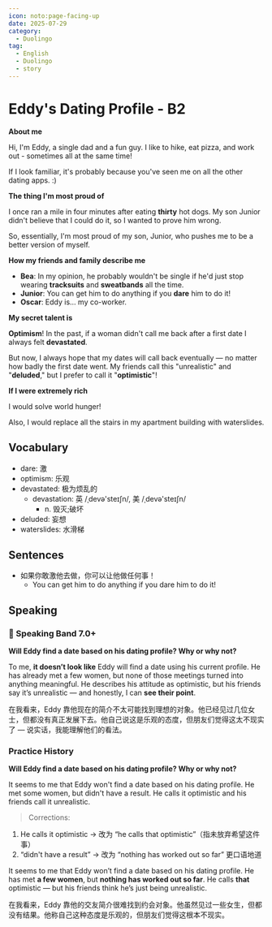 ```yaml
---
icon: noto:page-facing-up
date: 2025-07-29
category:
  - Duolingo
tag:
  - English
  - Duolingo
  - story
---
```


# Eddy's Dating Profile - B2

**About me**

Hi, I'm Eddy, a single dad and a fun guy. I like to hike, eat pizza, and work out - sometimes all at the same time!

If I look familiar, it's probably because you've seen me on all the other dating apps. :)

**The thing I'm most proud of**

I once ran a mile in four minutes after eating **thirty** hot dogs. My son Junior didn't believe that I could do it, so I wanted to prove him wrong.

So, essentially, I'm most proud of my son, Junior, who pushes me to be a better version of myself.

**How my friends and family describe me**

- **Bea**: In my opinion, he probably wouldn't be single if he'd just stop wearing **tracksuits** and **sweatbands** all the time.
- **Junior**: You can get him to do anything if you **dare** him to do it!
- **Oscar**: Eddy is… my co-worker.

**My secret talent is**

**Optimism**! In the past, if a woman didn't call me back after a first date I always felt **devastated**.

But now, I always hope that my dates will call back eventually — no matter how badly the first date went. My friends call this "unrealistic" and "**deluded**," but I prefer to call it "**optimistic**"!

**If I were extremely rich**

I would solve world hunger!

Also, I would replace all the stairs in my apartment building with waterslides.

## Vocabulary

- dare: 激
- optimism: 乐观
- devastated: 极为烦乱的
  - devastation: 英 /ˌdevə'steɪʃn/, 美 /ˌdevə'steɪʃn/
    - n. 毁灭;破坏
- deluded: 妄想
- waterslides: 水滑梯

## Sentences

- 如果你敢激他去做，你可以让他做任何事！
  - You can get him to do anything if you dare him to do it!

## Speaking

### 🌟 Speaking Band 7.0+

**Will Eddy find a date based on his dating profile? Why or why not?**

To me, **it doesn’t look like** Eddy will find a date using his current profile. He has already met a few women, but none of those meetings turned into anything meaningful. He describes his attitude as optimistic, but his friends say it’s unrealistic — and honestly, I can **see their point**.

在我看来，Eddy 靠他现在的简介不太可能找到理想的对象。他已经见过几位女士，但都没有真正发展下去。他自己说这是乐观的态度，但朋友们觉得这太不现实了 — 说实话，我能理解他们的看法。

### Practice History

**Will Eddy find a date based on his dating profile? Why or why not?**

It seems to me that Eddy won't find a date based on his dating profile. He met some women, but didn't have a result. He calls it optimistic and his friends call it unrealistic.

> Corrections:

1.  He calls it optimistic → 改为 “he calls that optimistic”（指未放弃希望这件事）
2.  “didn't have a result” → 改为 “nothing has worked out so far” 更口语地道

It seems to me that Eddy won’t find a date based on his dating profile. He has met **a few women**, but **nothing has worked out so far**. He calls **that** optimistic — but his friends think he’s just being unrealistic.

在我看来，Eddy 靠他的交友简介很难找到约会对象。他虽然见过一些女生，但都没有结果。他称自己这种态度是乐观的，但朋友们觉得这根本不现实。

